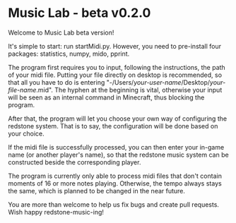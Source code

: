 # Music Lab - beta v0.2.0

Welcome to Music Lab beta version!

It's simple to start: run startMidi.py. However, you need to pre-install four packages: statistics, numpy, mido, pprint.

The program first requires you to input, following the instructions, the path of your midi file. Putting your file directly on desktop is recommended, so that all you have to do is entering "-/Users/*your-user-name*/Desktop/*your-file-name*.mid". The hyphen at the beginning is vital, otherwise your input will be seen as an internal command in Minecraft, thus blocking the program.

After that, the program will let you choose your own way of configuring the redstone system. That is to say, the configuration will be done based on your choice.

If the midi file is successfully processed, you can then enter your in-game name (or another player's name), so that the redstone music system can be constructed beside the corresponding player.

The program is currently only able to process midi files that don't contain moments of 16 or more notes playing. Otherwise, the tempo always stays the same, which is planned to be changed in the near future.

You are more than welcome to help us fix bugs and create pull requests. Wish happy redstone-music-ing!